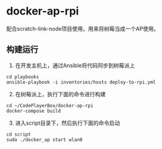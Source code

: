 # docker-ap-rpi
配合scratch-link-node项目使用，用来将树莓当成一个AP使用。

## 构建运行

1. 在开发主机上，通过Ansible将代码同步到树莓派上
```
cd playbooks
ansible-playbook -i inventories/hosts deploy-to-rpi.yml
```

2. 在树莓派上，执行下面的命令进行构建
```
cd ~/CodePlayerBox/docker-ap-rpi
docker-compose build
```

3. 进入script目录下，然后执行下面的命令启动
```
cd script
sudo ./docker_ap start wlan0
```
